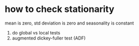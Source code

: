 
# how to check stationarity

mean is zero, std deviation is zero and seasonality is constant

1. do global vs local tests
2. augmented dickey-fuller test (ADF)


